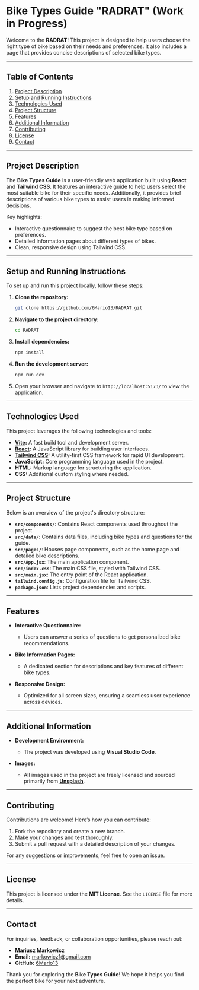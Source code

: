 # Bike Types Guide "RADRAT" (Work in Progress)

Welcome to the **RADRAT**! This project is designed to help users choose the right type of bike based on their needs and preferences. It also includes a page that provides concise descriptions of selected bike types.

---

## Table of Contents

1. [Project Description](#project-description)
2. [Setup and Running Instructions](#setup-and-running-instructions)
3. [Technologies Used](#technologies-used)
4. [Project Structure](#project-structure)
5. [Features](#features)
6. [Additional Information](#additional-information)
7. [Contributing](#contributing)
8. [License](#license)
9. [Contact](#contact)

---

## Project Description

The **Bike Types Guide** is a user-friendly web application built using **React** and **Tailwind CSS**. It features an interactive guide to help users select the most suitable bike for their specific needs. Additionally, it provides brief descriptions of various bike types to assist users in making informed decisions.

Key highlights:
- Interactive questionnaire to suggest the best bike type based on preferences.
- Detailed information pages about different types of bikes.
- Clean, responsive design using Tailwind CSS.

---

## Setup and Running Instructions

To set up and run this project locally, follow these steps:

1. **Clone the repository:**
    ```bash
    git clone https://github.com/6Mario13/RADRAT.git
    ```

2. **Navigate to the project directory:**
    ```bash
    cd RADRAT
    ```

3. **Install dependencies:**
    ```bash
    npm install
    ```

4. **Run the development server:**
    ```bash
    npm run dev
    ```

5. Open your browser and navigate to `http://localhost:5173/` to view the application.

---

## Technologies Used

This project leverages the following technologies and tools:

- **[Vite](https://vitejs.dev/):** A fast build tool and development server.
- **[React](https://reactjs.org/):** A JavaScript library for building user interfaces.
- **[Tailwind CSS](https://tailwindcss.com/):** A utility-first CSS framework for rapid UI development.
- **JavaScript:** Core programming language used in the project.
- **HTML:** Markup language for structuring the application.
- **CSS:** Additional custom styling where needed.

---

## Project Structure

Below is an overview of the project's directory structure:

- **`src/components/`**: Contains React components used throughout the project.
- **`src/data/`**: Contains data files, including bike types and questions for the guide.
- **`src/pages/`**: Houses page components, such as the home page and detailed bike descriptions.
- **`src/App.jsx`**: The main application component.
- **`src/index.css`**: The main CSS file, styled with Tailwind CSS.
- **`src/main.jsx`**: The entry point of the React application.
- **`tailwind.config.js`**: Configuration file for Tailwind CSS.
- **`package.json`**: Lists project dependencies and scripts.

---

## Features

- **Interactive Questionnaire:**
  - Users can answer a series of questions to get personalized bike recommendations.

- **Bike Information Pages:**
  - A dedicated section for descriptions and key features of different bike types.

- **Responsive Design:**
  - Optimized for all screen sizes, ensuring a seamless user experience across devices.

---

## Additional Information

- **Development Environment:**
  - The project was developed using **Visual Studio Code**.

- **Images:**
  - All images used in the project are freely licensed and sourced primarily from **[Unsplash](https://unsplash.com/)**.

---

## Contributing

Contributions are welcome! Here’s how you can contribute:

1. Fork the repository and create a new branch.
2. Make your changes and test thoroughly.
3. Submit a pull request with a detailed description of your changes.

For any suggestions or improvements, feel free to open an issue.

---

## License

This project is licensed under the **MIT License**. See the `LICENSE` file for more details.

---

## Contact

For inquiries, feedback, or collaboration opportunities, please reach out:

- **Mariusz Markowicz**
- **Email:** [markowicz1@gmail.com](mailto:mariusz.markowicz1@gmail.com)
- **GitHub:** [6Mario13](https://github.com/6Mario13)

Thank you for exploring the **Bike Types Guide**! We hope it helps you find the perfect bike for your next adventure.

